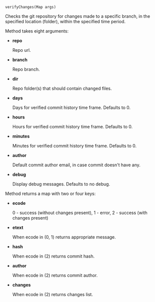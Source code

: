 `verifyChanges(Map args)`

Checks the git repository for changes made to a specific branch, in the specified location (folder), within the specified time period.

Method takes eight arguments:
 - **repo**

    Repo url.
 - **branch**

    Repo branch.
 - **dir**

    Repo folder(s) that should contain changed files.
 - **days**

    Days for verified commit history time frame.
    Defaults to 0.
 - **hours**

    Hours for verified commit history time frame.
    Defaults to 0.
 - **minutes**

    Minutes for verified commit history time frame.
    Defaults to 0.
 - **author**

    Default commit author email, in case commit doesn't have any.
 - **debug**

    Display debug messages.
    Defaults to no debug.

Method returns a map with two or four keys:
 - **ecode**

    0 - success (without changes present), 1 - error, 2 - success (with changes present)
 - **etext**

    When ecode in (0, 1) returns appropriate message.
 - **hash**

    When ecode in (2) returns commit hash.
 - **author**

    When ecode in (2) returns commit author.
 - **changes**

    When ecode in (2) returns changes list.